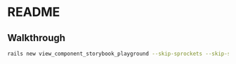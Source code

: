 # README

## Walkthrough

```sh
rails new view_component_storybook_playground --skip-sprockets --skip-spring --webpack=erb
```
